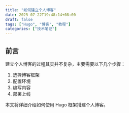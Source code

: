 ```yaml
---
title: "如何建立个人博客"
date: 2025-07-22T19:48:14+08:00
draft: false
tags: ["Hugo", "博客", "教程"]
categories: ["技术笔记"]
---
```


## 前言

建立个人博客的过程其实并不复杂，主要需要以下几个步骤：

1. 选择博客框架
2. 配置环境
3. 编写内容
4. 部署上线

本文将详细介绍如何使用 Hugo 框架搭建个人博客。